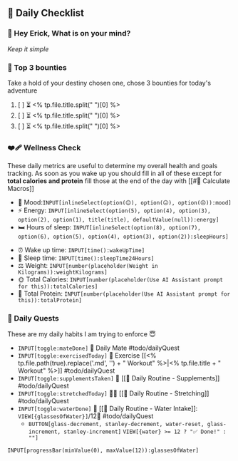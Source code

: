 ## 📅 Daily Checklist 
### 🧉 Hey Erick, What is on your mind?
*Keep it simple*
### 🎯 Top 3 bounties 
Take a hold of your destiny chosen one, chose 3 bounties for today's adventure
1. [ ] ⏳ <% tp.file.title.split(" ")[0] %>
2. [ ] ⏳ <% tp.file.title.split(" ")[0] %>
3. [ ] ⏳ <% tp.file.title.split(" ")[0] %>
### ❤️‍🩹 Wellness Check
These daily metrics are useful to determine my overall health and goals tracking. As soon as you wake up you should fill in all of these except for **total calories and protein** fill those at the end of the day with [[#🧮 Calculate Macros]]
- 🐸 Mood:`INPUT[inlineSelect(option(😊), option(😐), option(😣)):mood]`
- ⚡ Energy: `INPUT[inlineSelect(option(5), option(4), option(3), option(2), option(1), title(title), defaultValue(null)):energy]`
- 🛏️ Hours of sleep: `INPUT[inlineSelect(option(8), option(7), option(6), option(5), option(4), option(3), option(2)):sleepHours]`
* ⏰ Wake up time: `INPUT[time():wakeUpTime]`
* 🌙 Sleep time: `INPUT[time():sleepTime24Hours]`
* ⚖️ Weight: `INPUT[number(placeholder(Weight in Kilograms)):weightKilograms]`
* 🌞 Total Calories: `INPUT[number(placeholder(Use AI Assistant prompt for this)):totalCalories]`
* 🍖 Total Protein: `INPUT[number(placeholder(Use AI Assistant prompt for this)):totalProtein]`

### 👻 Daily Quests
These are my daily habits I am trying to enforce 😇
* `INPUT[toggle:mateDone]` 🧉 Daily Mate #todo/dailyQuest
* `INPUT[toggle:exercisedToday]` 🫗 Exercise [[<% tp.file.path(true).replace('.md', '') + " Workout" %>|<% tp.file.title + " Workout" %>]] #todo/dailyQuest 
* `INPUT[toggle:supplementsTaken]` 💊 [[📆 Daily Routine - Supplements]] #todo/dailyQuest 
* `INPUT[toggle:stretchedToday]` 🤸‍♀️ [[📆 Daily Routine - Stretching]] #todo/dailyQuest 
* `INPUT[toggle:waterDone]` 🫗 [[📆 Daily Routine - Water Intake]]: `VIEW[{glassesOfWater}]`/12🥛 #todo/dailyQuest 
	* `BUTTON[glass-decrement, stanley-decrement, water-reset, glass-increment, stanley-increment]` `VIEW[{water} >= 12 ? "✅ Done!" : ""]`
```meta-bind
INPUT[progressBar(minValue(0), maxValue(12)):glassesOfWater]
```